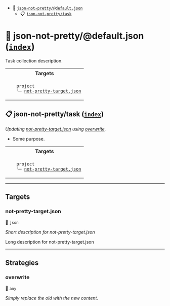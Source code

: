 - <a name="mock-plugin-task-idx-ref-json-not-prettydefaultjson">:open_file_folder:</a> <a href="#mock-plugin-task-ref-json-not-prettydefaultjson">`json-not-pretty/@default.json`</a>
  - <a name="mock-plugin-task-idx-ref-json-not-prettytask">:clipboard:</a> <a href="#mock-plugin-task-ref-json-not-prettytask">`json-not-pretty/task`</a>

# :open_file_folder: <a name="mock-plugin-task-ref-json-not-prettydefaultjson">json-not-pretty/@default.json</a> (<a href="#mock-plugin-task-idx-ref-json-not-prettydefaultjson">`index`</a>)

Task collection description.

<table>
  <tbody>
    <tr>
      <th>Targets</th>
    </tr>
    <tr>
      <td align="left" valign="top">
        <ul>
<code>project</code><br/>
<code>└─&nbsp;<a href="#mock-plugin-target-ref-not-pretty-targetjson">not-pretty-target.json</a></code><br/>
        </ul>
      </td>
    </tr>
  </tbody>
</table>

## :clipboard: <a name="mock-plugin-task-ref-json-not-prettytask">json-not-pretty/task</a> (<a href="#mock-plugin-task-idx-ref-json-not-prettytask">`index`</a>)

_Updating <a href="#mock-plugin-target-ref-not-pretty-targetjson">not-pretty-target.json</a> using <a href="#mock-plugin-strat-ref-overwrite">overwrite</a>._

- Some purpose.

<table>
  <tbody>
    <tr>
      <th>Targets</th>
    </tr>
    <tr>
      <td align="left" valign="top">
        <ul>
<code>project</code><br/>
<code>└─&nbsp;<a href="#mock-plugin-target-ref-not-pretty-targetjson">not-pretty-target.json</a></code><br/>
        </ul>
      </td>
    </tr>
  </tbody>
</table>

------

## Targets

### <a name="mock-plugin-target-ref-not-pretty-targetjson">not-pretty-target.json</a>  

:small_blue_diamond: `json`

*Short description for not-pretty-target.json*

Long description for not-pretty-target.json

------

## Strategies

### <a name="mock-plugin-strat-ref-overwrite">overwrite</a>  

:small_blue_diamond: `any`

*Simply replace the old with the new content.*


